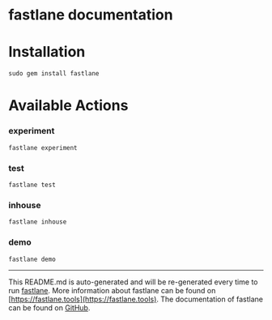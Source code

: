 fastlane documentation
================
# Installation
```
sudo gem install fastlane
```
# Available Actions
### experiment
```
fastlane experiment
```

### test
```
fastlane test
```

### inhouse
```
fastlane inhouse
```

### demo
```
fastlane demo
```


----

This README.md is auto-generated and will be re-generated every time to run [fastlane](https://fastlane.tools).
More information about fastlane can be found on [https://fastlane.tools](https://fastlane.tools).
The documentation of fastlane can be found on [GitHub](https://github.com/fastlane/fastlane/tree/master/fastlane).